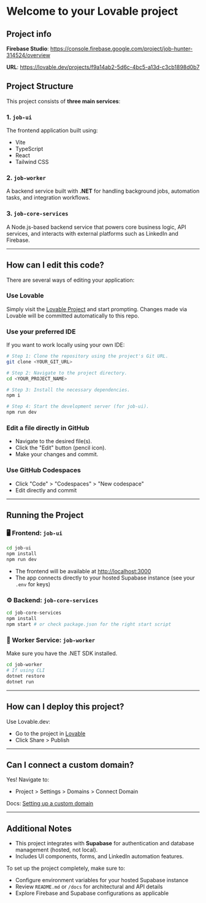 # Welcome to your Lovable project

## Project info

**Firebase Studio**: https://console.firebase.google.com/project/job-hunter-314524/overview

**URL**: https://lovable.dev/projects/f9a14ab2-5d6c-4bc5-a13d-c3cb1898d0b7

## Project Structure

This project consists of **three main services**:

### 1. `job-ui`

The frontend application built using:

- Vite
- TypeScript
- React
- Tailwind CSS

### 2. `job-worker`

A backend service built with **.NET** for handling background jobs, automation tasks, and integration workflows.

### 3. `job-core-services`

A Node.js-based backend service that powers core business logic, API services, and interacts with external platforms such as LinkedIn and Firebase.

---

## How can I edit this code?

There are several ways of editing your application:

### **Use Lovable**

Simply visit the [Lovable Project](https://lovable.dev/projects/f9a14ab2-5d6c-4bc5-a13d-c3cb1898d0b7) and start prompting. Changes made via Lovable will be committed automatically to this repo.

### **Use your preferred IDE**

If you want to work locally using your own IDE:

```sh
# Step 1: Clone the repository using the project's Git URL.
git clone <YOUR_GIT_URL>

# Step 2: Navigate to the project directory.
cd <YOUR_PROJECT_NAME>

# Step 3: Install the necessary dependencies.
npm i

# Step 4: Start the development server (for job-ui).
npm run dev
```

### **Edit a file directly in GitHub**

- Navigate to the desired file(s).
- Click the "Edit" button (pencil icon).
- Make your changes and commit.

### **Use GitHub Codespaces**

- Click "Code" > "Codespaces" > "New codespace"
- Edit directly and commit

---

## Running the Project

### 🖥️ Frontend: `job-ui`

```sh
cd job-ui
npm install
npm run dev
```

- The frontend will be available at [http://localhost:3000](http://localhost:3000)
- The app connects directly to your hosted Supabase instance (see your `.env` for keys)

### ⚙️ Backend: `job-core-services`

```sh
cd job-core-services
npm install
npm start # or check package.json for the right start script
```

### 🔄 Worker Service: `job-worker`

Make sure you have the .NET SDK installed.

```sh
cd job-worker
# If using CLI
dotnet restore
dotnet run
```

---

## How can I deploy this project?

Use Lovable.dev:

- Go to the project in [Lovable](https://lovable.dev/projects/f9a14ab2-5d6c-4bc5-a13d-c3cb1898d0b7)
- Click Share > Publish

---

## Can I connect a custom domain?

Yes! Navigate to:

- Project > Settings > Domains > Connect Domain

Docs: [Setting up a custom domain](https://docs.lovable.dev/tips-tricks/custom-domain#step-by-step-guide)

---

## Additional Notes

- This project integrates with **Supabase** for authentication and database management (hosted, not local).
- Includes UI components, forms, and LinkedIn automation features.

To set up the project completely, make sure to:

- Configure environment variables for your hosted Supabase instance
- Review `README.md` or `/docs` for architectural and API details
- Explore Firebase and Supabase configurations as applicable
